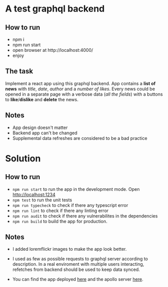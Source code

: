 # A test graphql backend

## How to run
- npm i
- npm run start
- open browser at http://localhost:4000/
- enjoy

## The task
Implement a react app using this graphql backend. App contains a **list of news** with *title*, *date*, *author* and a *number of likes*. Every news could be opened in a separate page with a verbose data (*all the fields*) with a buttons to **like**/**dislike** and **delete** the news.

## Notes
- App design doesn't matter
- Backend app can't be changed
- Supplemental data refreshes are considered to be a bad practice

# Solution
## How to run
- `npm run start` to run the app in the development mode. Open [http://localhost:1234](http://localhost:1234)
- `npm test` to run the unit tests
- `npm run typecheck` to check if there any typescript error
- `npm run lint` to check if there any linting error
- `npm run audit` to check if there any vulnerabilites in the dependencies
- `npm run build` to build the app for production.

## Notes
- I added loremflickr images to make the app look better.

- I used as few as possible requests to graphql server according to description. In a real enviroment with multiple users interacting, refetches from backend should be used to keep data synced. 

- You can find the app deployed [here](https://oceana-62233.web.app/) and the apollo server [here](https://oceana-graphql-server.herokuapp.com/graphql).